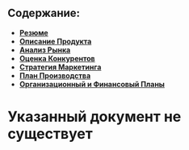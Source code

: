 ## Содержание:
- **[Резюме](https://github.com/ts-vadim/te-pages)**
- **[Описание Продукта](https://github.com/ts-vadim/te-pages/description.md)**
- **[Анализ Рынка](https://github.com/ts-vadim/te-pages/market-analysis.md)**
- **[Оценка Конкурентов](https://github.com/ts-vadim/te-pages/unknown.md)**
- **[Стратегия Маркетинга](https://github.com/ts-vadim/te-pages/marketing-strategy.md)**
- **[План Производства](https://github.com/ts-vadim/te-pages/realization-plans.md)**
- **[Организационный и Финансовый Планы](https://github.com/ts-vadim/te-pages/organizational-plans.md)**

# Указанный документ не существует
